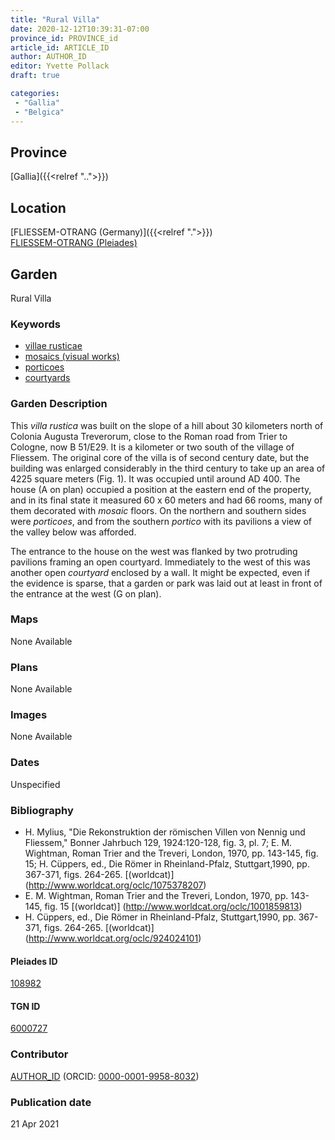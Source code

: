 ```yaml
---
title: "Rural Villa"
date: 2020-12-12T10:39:31-07:00
province_id: PROVINCE_id
article_id: ARTICLE_ID
author: AUTHOR_ID
editor: Yvette Pollack
draft: true

categories:
 - "Gallia"
 - "Belgica"
---
```


## Province
[Gallia]({{<relref "..">}})

## Location

[FLIESSEM-OTRANG  (Germany)]({{<relref ".">}}) \
[FLIESSEM-OTRANG  (Pleiades)](https://pleiades.stoa.org/places/108982)

<!--### Location Description-->

<!-- LEAVE THIS BLANK FOR NOW -->

<!--## Sublocation-->

<!--
[AREA WITHIN LOCATION, LIKE “PALATINE HILL”](GEOREFERENCE LINK)
A sublocation is any area larger than an individual garden, but located within a location. I would always try to include a link to a controlled vocabulary here if possible. This ID may well be different from the Garden ID, e.g., Pompeii versus a Garden in one of the houses which has its own Pleiades ID.
-->

<!-- ### Sublocation Description -->

## Garden
Rural Villa

### Keywords
- [villae rusticae](http://vocab.getty.edu/page/aat/300005518)
- [mosaics (visual works)](http://vocab.getty.edu/page/aat/300015342)
- [porticoes](http://vocab.getty.edu/page/aat/300004145)
- [courtyards](http://vocab.getty.edu/page/aat/300004095)

### Garden Description

This *villa rustica* was built on the slope of a hill about 30 kilometers north of Colonia Augusta Treverorum, close to the Roman road from Trier to Cologne, now B 51/E29. It is a kilometer or two south of the village of Fliessem. The original core of the villa is of second century date, but the building was enlarged considerably in the third century to take up an area of 4225 square meters (Fig. 1). It was occupied until around AD 400. The house (A on plan) occupied a position at the eastern end of the property, and in its final state it measured 60 x 60 meters and had 66 rooms, many of them decorated with *mosaic* floors. On the northern and southern sides were *porticoes*, and from the southern *portico* with its pavilions a view of the valley below was afforded.

 The entrance to the house on the west was flanked by two protruding pavilions framing an open courtyard. Immediately to the west of this was another open *courtyard* enclosed by a wall. It might be expected, even if the evidence is sparse, that a garden or park was laid out at least in front of the entrance at the west (G on plan).
<!-- Text comes from draft file-->


### Maps

None Available

### Plans

None Available
<!--
{{< figure src="IMG_URL" alt="ALT_TEXT" title="CAPTION" >}}
-->

### Images

None Available
<!--
{{< figure src="IMG_URL" alt="ALT_TEXT" title="CAPTION" >}}
-->

### Dates
Unspecified

### Bibliography
- H. Mylius, "Die Rekonstruktion der römischen Villen von Nennig und Fliessem," Bonner Jahrbuch 129, 1924:120-128, fig. 3, pl. 7; E. M. Wightman, Roman Trier and the Treveri, London, 1970, pp. 143-145, fig. 15; H. Cüppers, ed., Die Römer in Rheinland-Pfalz, Stuttgart,1990, pp. 367-371, figs. 264-265. [(worldcat)] (http://www.worldcat.org/oclc/1075378207)
- E. M. Wightman, Roman Trier and the Treveri, London, 1970, pp. 143-145, fig. 15 [(worldcat)] (http://www.worldcat.org/oclc/1001859813)
- H. Cüppers, ed., Die Römer in Rheinland-Pfalz, Stuttgart,1990, pp. 367-371, figs. 264-265. [(worldcat)] (http://www.worldcat.org/oclc/924024101)

<!--#### Periodo ID-->

<!-- [PERIODO_ID](https://pleiades.stoa.org/places/PLEIADES_ID) -->

#### Pleiades ID

[108982](https://pleiades.stoa.org/places/108982)

#### TGN ID
[6000727](http://vocab.getty.edu/page/tgn/6000727)

### Contributor
[AUTHOR_ID](link) (ORCID: [0000-0001-9958-8032](https://orcid.org/0000-0001-9958-8032))

### Publication date

21 Apr 2021

<!--### Related articles-->

<!-- Links to other related articles. Leave blank for now -->